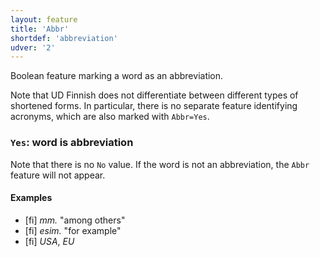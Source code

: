 ```yaml
---
layout: feature
title: 'Abbr'
shortdef: 'abbreviation'
udver: '2'
---
```


Boolean feature marking a word as an abbreviation.

Note that UD Finnish does not differentiate between different types of
shortened forms. In particular, there is no separate feature
identifying acronyms, which are also marked with `Abbr=Yes`.

### <a name="Yes">`Yes`</a>: word is abbreviation

Note that there is no `No` value. If the word is not an abbreviation,
the `Abbr` feature will not appear.

#### Examples

* [fi] _mm._ "among others"
* [fi] _esim._ "for example"
* [fi] _USA_, _EU_
<!-- Interlanguage links updated Čt lis 12 09:42:59 CET 2020 -->
